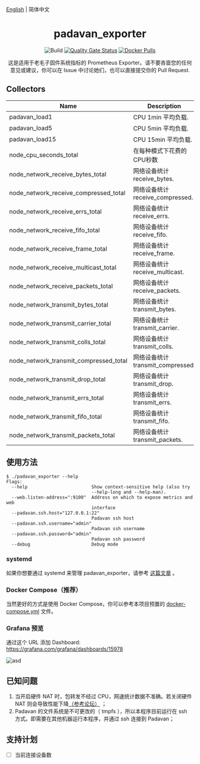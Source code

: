 [English](./README.md) | 简体中文
<h1 align="center">padavan_exporter</h1>

<div align="center">

![Build](https://github.com/Bpazy/padavan_exporter/workflows/Build/badge.svg)
[![Quality Gate Status](https://sonarcloud.io/api/project_badges/measure?project=Bpazy_padavan_exporter&metric=alert_status)](https://sonarcloud.io/dashboard?id=Bpazy_padavan_exporter)
[![Docker Pulls](https://img.shields.io/docker/pulls/bpazy/padavan_exporter)](https://hub.docker.com/r/bpazy/padavan_exporter)

这是适用于老毛子固件系统指标的 Prometheus Exporter。请不要吝啬您的任何意见或建议，你可以在 Issue 中讨论她们，也可以直接提交你的 Pull Request.
</div>

## Collectors
| Name                                   | Description                 |
|----------------------------------------|-----------------------------|
| padavan_load1                          | CPU 1min 平均负载.              | 
| padavan_load5                          | CPU 5min 平均负载.              | 
| padavan_load15                         | CPU 15min 平均负载.             | 
| node_cpu_seconds_total                 | 在每种模式下花费的CPU秒数              |
| node_network_receive_bytes_total       | 网络设备统计 receive_bytes.       |
| node_network_receive_compressed_total  | 网络设备统计 receive_compressed.  |
| node_network_receive_errs_total        | 网络设备统计 receive_errs.        |
| node_network_receive_fifo_total        | 网络设备统计 receive_fifo.        |
| node_network_receive_frame_total       | 网络设备统计 receive_frame.       |
| node_network_receive_multicast_total   | 网络设备统计 receive_multicast.   |
| node_network_receive_packets_total     | 网络设备统计 receive_packets.     |
| node_network_transmit_bytes_total      | 网络设备统计 transmit_bytes.      |
| node_network_transmit_carrier_total    | 网络设备统计 transmit_carrier.    |
| node_network_transmit_colls_total      | 网络设备统计 transmit_colls.      |
| node_network_transmit_compressed_total | 网络设备统计 transmit_compressed. |
| node_network_transmit_drop_total       | 网络设备统计 transmit_drop.       |
| node_network_transmit_errs_total       | 网络设备统计 transmit_errs.       |
| node_network_transmit_fifo_total       | 网络设备统计 transmit_fifo.       |
| node_network_transmit_packets_total    | 网络设备统计 transmit_packets.    |

## 使用方法
```shell
$ ./padavan_exporter --help
Flags:
  --help                        Show context-sensitive help (also try
                                --help-long and --help-man).
  --web.listen-address=":9100"  Address on which to expose metrics and web
                                interface
  --padavan.ssh.host="127.0.0.1:22"
                                Padavan ssh host
  --padavan.ssh.username="admin"
                                Padavan ssh username
  --padavan.ssh.password="admin"
                                Padavan ssh password
  --debug                       Debug mode
```

### systemd
如果你想要通过 systemd 来管理 padavan_exporter，请参考 [这篇文章](https://blog.csdn.net/hanziyuan08/article/details/107749078) 。

### Docker Compose（推荐）
当然更好的方式是使用 Docker Compose，你可以参考本项目预置的 [docker-compose.yml](./docker-compose.yml) 文件。

### Grafana 预览
通过这个 URL 添加 Dashboard: https://grafana.com/grafana/dashboards/15978

![asd](https://user-images.githubusercontent.com/9838749/160107401-1afbcb8a-8338-476a-8f0e-ed7d801e37b7.png)


## 已知问题
1. 当开启硬件 NAT 时，包转发不经过 CPU，网速统计数据不准确。若关闭硬件 NAT 则会导致性能下降[（参考论坛）](https://www.right.com.cn/forum/thread-4043290-1-1.html) ；
2. Padavan 的文件系统是不可更改的（ tmpfs ），所以本程序目前运行在 ssh 方式。即需要在其他机器运行本程序，并通过 ssh 连接到 Padavan；

## 支持计划
- [ ] 当前连接设备数
